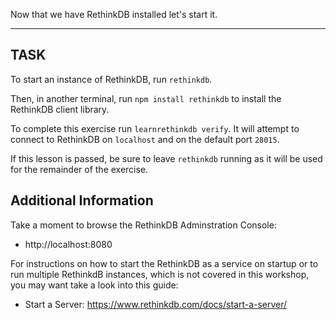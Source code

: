 Now that we have RethinkDB installed let's start it.

-----------------------------------------------------------
## TASK

To start an instance of RethinkDB, run `rethinkdb`.

Then, in another terminal, run `npm install rethinkdb` to install the RethinkDB
 client library.

To complete this exercise run `learnrethinkdb verify`. It will attempt to
connect to RethinkDB on `localhost` and on the default port `28015`.

If this lesson is passed, be sure to leave `rethinkdb` running as it will
be used for the remainder of the exercise.

## Additional Information

Take a moment to browse the RethinkDB Adminstration Console:

* http://localhost:8080

For instructions on how to start the RethinkDB as a service on startup or to run
multiple RethinkdB instances, which is not covered in this workshop, you may
want take a look into this guide:

* Start a Server: https://www.rethinkdb.com/docs/start-a-server/
